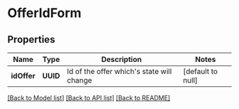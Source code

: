 # OfferIdForm
## Properties

Name | Type | Description | Notes
------------ | ------------- | ------------- | -------------
**idOffer** | **UUID** | Id of the offer which&#39;s state will change | [default to null]

[[Back to Model list]](../../README.md#documentation-for-models) [[Back to API list]](../../README.md#documentation-for-api-endpoints) [[Back to README]](../../README.md)

